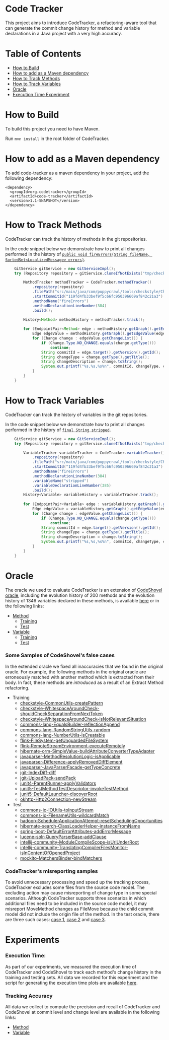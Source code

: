 <h1>Code Tracker</h1>

This project aims to introduce CodeTracker, a refactoring-aware tool that can generate the commit change history for method and variable declarations in a Java project with a very high accuracy.

# Table of Contents

  * [How to Build](#how-to-build)
  * [How to add as a Maven dependency](#how-to-add-as-a-maven-dependency)
  * [How to Track Methods](#how-to-track-methods)
  * [How to Track Variables](#how-to-track-variables)
  * [Oracle](#oracle)
  * [Execution Time Experiment](#execution-time-experiment)


# How to Build
To build this project you need to have Maven.

Run `mvn install` in the root folder of CodeTracker.

# How to add as a Maven dependency

To add code-tracker as a maven dependency in your project, add the following dependency:

    <dependency>
      <groupId>org.codetracker</groupId>
      <artifactId>code-tracker</artifactId>
      <version>1.1-SNAPSHOT</version>
    </dependency>

# How to Track Methods
CodeTracker can track the history of methods in the git repositories.

In the code snippet below we demonstrate how to print all changes performed in the history of [`public void fireErrors(String fileName, SortedSet<LocalizedMessage> errors)`](https://github.com/checkstyle/checkstyle/blob/119fd4fb33bef9f5c66fc950396669af842c21a3/src/main/java/com/puppycrawl/tools/checkstyle/Checker.java#L384).

```java
    GitService gitService = new GitServiceImpl();
    try (Repository repository = gitService.cloneIfNotExists("tmp/checkstyle", "https://github.com/checkstyle/checkstyle.git")){

        MethodTracker methodTracker = CodeTracker.methodTracker()
            .repository(repository)
            .filePath("src/main/java/com/puppycrawl/tools/checkstyle/Checker.java")
            .startCommitId("119fd4fb33bef9f5c66fc950396669af842c21a3")
            .methodName("fireErrors")
            .methodDeclarationLineNumber(384)
            .build();
     
        History<Method> methodHistory = methodTracker.track();

        for (EndpointPair<Method> edge : methodHistory.getGraph().getEdges()) {
            Edge edgeValue = methodHistory.getGraph().getEdgeValue(edge).get();
            for (Change change : edgeValue.getChangeList()) {
                if (Change.Type.NO_CHANGE.equals(change.getType()))
                    continue;
                String commitId = edge.target().getVersion().getId();
                String changeType = change.getType().getTitle();
                String changeDescription = change.toString();
                System.out.printf("%s,%s,%s%n", commitId, changeType, change);
            }
        }
    }
```

# How to Track Variables
CodeTracker can track the history of variables in the git repositories.

In the code snippet below we demonstrate how to print all changes performed in the history of [`final String stripped`](https://github.com/checkstyle/checkstyle/blob/119fd4fb33bef9f5c66fc950396669af842c21a3/src/main/java/com/puppycrawl/tools/checkstyle/Checker.java#L385).

```java
    GitService gitService = new GitServiceImpl();
    try (Repository repository = gitService.cloneIfNotExists("tmp/checkstyle", "https://github.com/checkstyle/checkstyle.git")){

        VariableTracker variableTracker = CodeTracker.variableTracker()
            .repository(repository)
            .filePath("src/main/java/com/puppycrawl/tools/checkstyle/Checker.java")
            .startCommitId("119fd4fb33bef9f5c66fc950396669af842c21a3")
            .methodName("fireErrors")
            .methodDeclarationLineNumber(384)
            .variableName("stripped")
            .variableDeclarationLineNumber(385)
            .build();
        History<Variable> variableHistory = variableTracker.track();
     
        for (EndpointPair<Variable> edge : variableHistory.getGraph().getEdges()) {
            Edge edgeValue = variableHistory.getGraph().getEdgeValue(edge).get();
            for (Change change : edgeValue.getChangeList()) {
                if (Change.Type.NO_CHANGE.equals(change.getType()))
                    continue;
                String commitId = edge.target().getVersion().getId();
                String changeType = change.getType().getTitle();
                String changeDescription = change.toString();
                System.out.printf("%s,%s,%s%n", commitId, changeType, change);
            }
        }
    }
```

# Oracle
The oracle we used to evaluate CodeTracker is an extension of [CodeShovel oracle](https://github.com/ataraxie/codeshovel/tree/master/src/test/resources/oracles/java), including the evolution history of 200 methods and the evolution history of 1346 variables declared in these methods, is available [here](https://drive.google.com/file/d/1l7VwdIE85Bh6zGpLSiavhmZxhdqtL4NI/view?usp=sharing) or in the following links:
* [Method](https://github.com/jodavimehran/refactoring-refiner/tree/master/src/main/resources/oracle/method)
  * [Training](https://github.com/jodavimehran/refactoring-refiner/tree/master/src/main/resources/oracle/method/training)
  * [Test](https://github.com/jodavimehran/refactoring-refiner/tree/master/src/main/resources/oracle/method/test)
* [Variable](https://github.com/jodavimehran/refactoring-refiner/tree/master/src/main/resources/oracle/variable)
  * [Training](https://github.com/jodavimehran/refactoring-refiner/tree/master/src/main/resources/oracle/variable/training)
  * [Test](https://github.com/jodavimehran/refactoring-refiner/tree/master/src/main/resources/oracle/variable/test)

### Some Samples of CodeShovel's false cases
In the extended oracle we fixed all inaccuracies that we found in the original oracle. For example, the following methods in the original oracle are erroneously matched with another method which is extracted from their body. In fact, these methods are *introduced* as a result of an Extract Method refactoring.
* Training
  * [checkstyle-CommonUtils-createPattern](https://github.com/jodavimehran/refactoring-refiner/tree/master/src/main/resources/history/method/oracle/training/checkstyle-CommonUtils-createPattern.json)
  * [checkstyle-WhitespaceAroundCheck-shouldCheckSeparationFromNextToken](https://github.com/jodavimehran/refactoring-refiner/tree/master/src/main/resources/history/method/oracle/training/checkstyle-WhitespaceAroundCheck-shouldCheckSeparationFromNextToken.json)
  * [checkstyle-WhitespaceAroundCheck-isNotRelevantSituation](https://github.com/jodavimehran/refactoring-refiner/tree/master/src/main/resources/history/method/oracle/training/checkstyle-WhitespaceAroundCheck-isNotRelevantSituation.json)
  * [commons-lang-EqualsBuilder-reflectionAppend](https://github.com/jodavimehran/refactoring-refiner/tree/master/src/main/resources/history/method/oracle/training/commons-lang-EqualsBuilder-reflectionAppend.json)
  * [commons-lang-RandomStringUtils-random](https://github.com/jodavimehran/refactoring-refiner/tree/master/src/main/resources/history/method/oracle/training/commons-lang-RandomStringUtils-random.json)
  * [commons-lang-NumberUtils-isCreatable](https://github.com/jodavimehran/refactoring-refiner/tree/master/src/main/resources/history/method/oracle/training/commons-lang-NumberUtils-isCreatable.json)
  * [flink-FileSystem-getUnguardedFileSystem](https://github.com/jodavimehran/refactoring-refiner/tree/master/src/main/resources/history/method/oracle/training/flink-FileSystem-getUnguardedFileSystem.json)
  * [flink-RemoteStreamEnvironment-executeRemotely](https://github.com/jodavimehran/refactoring-refiner/tree/master/src/main/resources/history/method/oracle/training/flink-RemoteStreamEnvironment-executeRemotely.json)
  * [hibernate-orm-SimpleValue-buildAttributeConverterTypeAdapter](https://github.com/jodavimehran/refactoring-refiner/tree/master/src/main/resources/history/method/oracle/training/hibernate-orm-SimpleValue-buildAttributeConverterTypeAdapter.json)
  * [javaparser-MethodResolutionLogic-isApplicable](https://github.com/jodavimehran/refactoring-refiner/tree/master/src/main/resources/history/method/oracle/training/javaparser-MethodResolutionLogic-isApplicable.json)
  * [javaparser-Difference-applyRemovedDiffElement](https://github.com/jodavimehran/refactoring-refiner/tree/master/src/main/resources/history/method/oracle/training/javaparser-Difference-applyRemovedDiffElement.json)
  * [javaparser-JavaParserFacade-getTypeConcrete](https://github.com/jodavimehran/refactoring-refiner/tree/master/src/main/resources/history/method/oracle/training/javaparser-JavaParserFacade-getTypeConcrete.json)
  * [jgit-IndexDiff-diff](https://github.com/jodavimehran/refactoring-refiner/tree/master/src/main/resources/history/method/oracle/training/jgit-IndexDiff-diff.json)
  * [jgit-UploadPack-sendPack](https://github.com/jodavimehran/refactoring-refiner/tree/master/src/main/resources/history/method/oracle/training/jgit-UploadPack-sendPack.json)
  * [junit4-ParentRunner-applyValidators](https://github.com/jodavimehran/refactoring-refiner/tree/master/src/main/resources/history/method/oracle/training/junit4-ParentRunner-applyValidators.json)
  * [junit5-TestMethodTestDescriptor-invokeTestMethod](https://github.com/jodavimehran/refactoring-refiner/tree/master/src/main/resources/history/method/oracle/training/junit5-TestMethodTestDescriptor-invokeTestMethod.json)
  * [junit5-DefaultLauncher-discoverRoot](https://github.com/jodavimehran/refactoring-refiner/tree/master/src/main/resources/history/method/oracle/training/junit5-DefaultLauncher-discoverRoot.json)
  * [okhttp-Http2Connection-newStream](https://github.com/jodavimehran/refactoring-refiner/tree/master/src/main/resources/history/method/oracle/training/okhttp-Http2Connection-newStream.json)
* Test
  * [commons-io-IOUtils-toInputStream](https://github.com/jodavimehran/refactoring-refiner/tree/master/src/main/resources/history/method/oracle/test/commons-io-IOUtils-toInputStream.json)
  * [commons-io-FilenameUtils-wildcardMatch](https://github.com/jodavimehran/refactoring-refiner/tree/master/src/main/resources/history/method/oracle/test/commons-io-FilenameUtils-wildcardMatch.json)
  * [hadoop-SchedulerApplicationAttempt-resetSchedulingOpportunities](https://github.com/jodavimehran/refactoring-refiner/tree/master/src/main/resources/history/method/oracle/test/hadoop-SchedulerApplicationAttempt-resetSchedulingOpportunities.json)
  * [hibernate-search-ClassLoaderHelper-instanceFromName](https://github.com/jodavimehran/refactoring-refiner/tree/master/src/main/resources/history/method/oracle/test/hibernate-search-ClassLoaderHelper-instanceFromName.json)
  * [spring-boot-DefaultErrorAttributes-addErrorMessage](https://github.com/jodavimehran/refactoring-refiner/tree/master/src/main/resources/history/method/oracle/test/spring-boot-DefaultErrorAttributes-addErrorMessage.json)
  * [lucene-solr-QueryParserBase-addClause](https://github.com/jodavimehran/refactoring-refiner/tree/master/src/main/resources/history/method/oracle/test/lucene-solr-QueryParserBase-addClause.json)
  * [intellij-community-ModuleCompileScope-isUrlUnderRoot](https://github.com/jodavimehran/refactoring-refiner/tree/master/src/main/resources/history/method/oracle/test/intellij-community-ModuleCompileScope-isUrlUnderRoot.json)
  * [intellij-community-TranslatingCompilerFilesMonitor-isInContentOfOpenedProject](https://github.com/jodavimehran/refactoring-refiner/tree/master/src/main/resources/history/method/oracle/test/intellij-community-TranslatingCompilerFilesMonitor-isInContentOfOpenedProject.json)
  * [mockito-MatchersBinder-bindMatchers](https://github.com/jodavimehran/refactoring-refiner/tree/master/src/main/resources/history/method/oracle/test/mockito-MatchersBinder-bindMatchers.json)

### CodeTracker's misreporting samples
To avoid unnecessary processing and speed up the tracking process, CodeTracker excludes some files from the source code model. The excluding action may cause misreporting of change type in some special scenarios. Although CodeTracker supports three scenarios in which additional files need to be included in the source code model, it may misreport MoveMethod changes as FileMove because the child commit model did not include the origin file of the method. In the test oracle, there are three such cases: [case 1](https://github.com/jodavimehran/refactoring-refiner/blob/master/src/main/resources/history/method/oracle/test/hadoop-SchedulerApplicationAttempt-resetSchedulingOpportunities.json), [case 2](https://github.com/jodavimehran/refactoring-refiner/blob/master/src/main/resources/history/method/oracle/test/mockito-AdditionalMatchers-geq.json) and [case 3](https://github.com/jodavimehran/refactoring-refiner/blob/master/src/main/resources/history/method/oracle/test/mockito-AdditionalMatchers-gt.json). 

# Experiments
### Execution Time:
  As part of our experiments, we measured the execution time of CodeTracker and CodeShovel to track each method's change history in the training and testing sets. All data we recorded for this experiment and the script for generating the execution time plots are available [here](https://github.com/jodavimehran/refactoring-refiner/tree/master/experiments/execution-time).
### Tracking Accuracy
  All data we collect to compute the precision and recall of CodeTracker and CodeShovel at commit level and change level are available in the following links:
* [Method](https://github.com/jodavimehran/refactoring-refiner/tree/master/experiments/tracking-accuracy/method)
* [Variable](https://github.com/jodavimehran/refactoring-refiner/tree/master/experiments/tracking-accuracy/variable)
  
